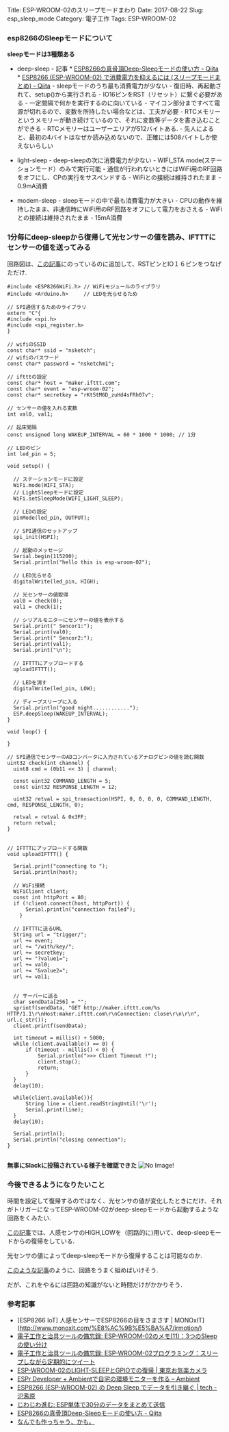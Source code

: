 Title: ESP-WROOM-02のスリープモードまわり
Date: 2017-08-22
Slug: esp_sleep_mode
Category: 電子工作
Tags: ESP-WROOM-02

### esp8266のSleepモードについて

**sleepモードは3種類ある**

* deep-sleep
		- 記事
				* [ESP8266の真骨頂Deep-Sleepモードの使い方 - Qiita](http://qiita.com/azusa9/items/65a5c3772c41631b5ca1)
				* [ESP8266 (ESP-WROOM-02) で消費電力を抑えるには (スリープモードまとめ) - Qiita](http://qiita.com/exabugs/items/9edf9e2ba8f69800e4c5)
		- sleepモードのうち最も消費電力が少ない
		- 復旧時、再起動されて、setup()から実行される
		- IO16ピンをRST（リセット）に繋ぐ必要がある
		- 一定間隔で何かを実行するのに向いている
		- マイコン部分まですべて電源が切れるので、変数を所持したい場合などは、工夫が必要
		- RTCメモリーというメモリーが動き続けているので、それに変数等データを書き込むことができる
		- RTCメモリーはユーザーエリアが512バイトある.
		- 先人によると、最初の4バイトはなぜか読み込めないので、正確には508バイトしか使えないらしい

* light-sleep
		- deep-sleepの次に消費電力が少ない
		- WIFI_STA mode(ステーションモード）のみで実行可能
		- 通信が行われないときにはWiFi用のRF回路をオフにし、CPの実行をサスペンドする
		- WiFiとの接続は維持されたまま
		- 0.9mA消費


* modem-sleep
		- sleepモードの中で最も消費電力が大きい
		- CPUの動作を維持したまま、非通信時にWiFi用のRF回路をオフにして電力をおさえる
		- WiFiとの接続は維持されたまま
		- 15mA消費

### 1分毎にdeep-sleepから復帰して光センサーの値を読み、IFTTTにセンサーの値を送ってみる

回路図は、[この記事](https://maro525.github.io/blog/esp_battery.html)にのっているのに追加して、RSTピンとIO１６ピンをつなげただけ.

```
#include <ESP8266WiFi.h> // WiFiモジュールのライブラリ
#include <Arduino.h>     // LEDを光らせるため

// SPI通信するためのライブラリ
extern "C"{
#include <spi.h>
#include <spi_register.h>
}

// wifiのSSID
const char* ssid = "nsketch";
// wifiのパスワード
const char* password = "nsketchm1";

// iftttの設定
const char* host = "maker.ifttt.com";
const char* event = "esp-wroom-02";
const char* secretkey = "rKt5tM6D_zuHd4sFRh07v";

// センサーの値を入れる変数
int val0, val1;

// 起床間隔
const unsigned long WAKEUP_INTERVAL = 60 * 1000 * 1000; // 1分

// LEDのピン
int led_pin = 5;

void setup() {

  // ステーションモードに設定
  WiFi.mode(WIFI_STA);
  // LightSleepモードに設定
  WiFi.setSleepMode(WIFI_LIGHT_SLEEP);

  // LEDの設定
  pinMode(led_pin, OUTPUT);

  // SPI通信のセットアップ
  spi_init(HSPI);

  // 起動のメッセージ
  Serial.begin(115200);
  Serial.println("hello this is esp-wroom-02");

  // LED光らせる
  digitalWrite(led_pin, HIGH);

  // 光センサーの値取得
  val0 = check(0);
  val1 = check(1);

  // シリアルモニターにセンサーの値を表示する
  Serial.print(" Sencor1:");
  Serial.print(val0);
  Serial.print(" Sencor2:");
  Serial.print(val1);
  Serial.print("\n");

  // IFTTTにアップロードする
  uploadIFTTT();

  // LEDを消す
  digitalWrite(led_pin, LOW);

  // ディープスリープに入る
  Serial.println("good night............");
  ESP.deepSleep(WAKEUP_INTERVAL);
}

void loop() {

}

// SPI通信でセンサーのADコンバータに入力されているアナログピンの値を読む関数
uint32 check(int channel) {
  uint8 cmd = (0b11 << 3) | channel;

  const uint32 COMMAND_LENGTH = 5;
  const uint32 RESPONSE_LENGTH = 12;

  uint32 retval = spi_transaction(HSPI, 0, 0, 0, 0, COMMAND_LENGTH, cmd, RESPONSE_LENGTH, 0);

  retval = retval & 0x3FF;
  return retval;
}


// IFTTTにアップロードする関数
void uploadIFTTT() {

  Serial.print("connecting to ");
  Serial.println(host);

  // WiFi接続
  WiFiClient client;
  const int httpPort = 80;
  if (!client.connect(host, httpPort)) {
      Serial.println("connection failed");
    }

  // IFTTTに送るURL
  String url = "trigger/";
  url += event;
  url += "/with/key/";
  url += secretkey;
  url += "?value1=";
  url += val0;
  url += "&value2=";
  url += val1;


  // サーバーに送る
  char sendData[256] = "";
  sprintf(sendData, "GET http://maker.ifttt.com/%s HTTP/1.1\r\nHost:maker.ifttt.com\r\nConnection: close\r\n\r\n", url.c_str());
  client.printf(sendData);

  int timeout = millis() + 5000;
  while (client.available() == 0) {
      if (timeout - millis() < 0) {
          Serial.println(">>> Client Timeout !");
          client.stop();
          return;
      }
  }
  delay(10);

  while(client.available()){
      String line = client.readStringUntil('\r');
      Serial.print(line);
  }
  delay(10);

  Serial.println();
  Serial.println("closing connection");
}


```

**無事にSlackに投稿されている様子を確認できた**
![No Image!]({filename}/image/deepsleep_slack.png)

### 今後できるようになりたいこと

時間を設定して復帰するのではなく、光センサの値が変化したときにだけ、それがトリガーになってESP-WROOM-02がdeep-sleepモードから起動するような回路をくみたい.

[この記事](http://www.monoxit.com/%E8%AC%9B%E5%BA%A7/irmotion/)では、人感センサのHIGH,LOWを（回路的に)用いて、deep-sleepモードからの復帰をしている.

光センサの値によってdeep-sleepモードから復帰することは可能なのか.

[このような記事](光センサ回路（デジタルＩＣを使って）)のように、回路をうまく組めばいけそう.

だが、これをやるには回路の知識がないと時間だけがかかりそう.

### 参考記事
* [ESP8266 IoT] 人感センサーでESP8266の目をさまさす | MONOxIT](http://www.monoxit.com/%E8%AC%9B%E5%BA%A7/irmotion/)
* [電子工作と治具ツールの備忘録: ESP-WROOM-02のメモ(11)：3つのSleepの使い分け](http://ekjigtool.blogspot.jp/2015/08/esp-wroom-02113sleep.html)
* [電子工作と治具ツールの備忘録: ESP-WROOM-02プログラミング：スリープしながら定期的にツイート](http://ekjigtool.blogspot.jp/2015/08/esp-wroom-02_27.html)
* [ESP-WROOM-02のLIGHT-SLEEPとGPIOでの復帰 | 東京お気楽カメラ](http://okiraku-camera.tokyo/blog/?p=4996)
* [ESPr Developer + Ambientで自宅の環境モニターを作る – Ambient](https://ambidata.io/examples/weatherstation-1/)
* [ESP8266 (ESP-WROOM-02) の Deep Sleep でデータを引き継ぐ | tech - 氾濫原](https://lowreal.net/2016/01/10/1)
* [じわじわ進む: ESP単体で30分のデータをまとめて送信](https://jiwashin.blogspot.jp/2016/07/esp30.html)
* [ESP8266の真骨頂Deep-Sleepモードの使い方 - Qiita](http://qiita.com/azusa9/items/65a5c3772c41631b5ca1)
* [なんでも作っちゃう、かも。](http://arms22.blog91.fc2.com/?tag=esp8266)
